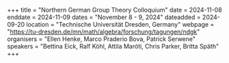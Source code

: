 +++
title = "Northern German Group Theory Colloquium"
date = 2024-11-08
enddate = 2024-11-09
dates = "November 8 - 9, 2024"
dateadded = 2024-09-20
location = "Technische Universität Dresden, Germany"
webpage = "https://tu-dresden.de/mn/math/algebra/forschung/tagungen/ndgk"
organisers = "Ellen Henke, Marco Praderio Bova, Patrick Serwene"
speakers = "Bettina Eick, Ralf Köhl, Attila Maróti, Chris Parker, Britta Späth"
+++
